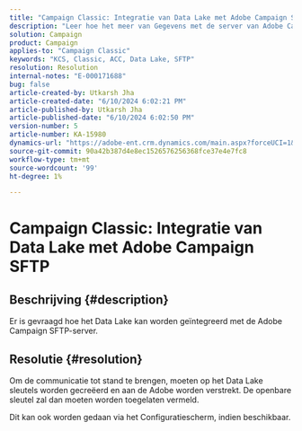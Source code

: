 ```yaml
---
title: "Campaign Classic: Integratie van Data Lake met Adobe Campaign SFTP"
description: "Leer hoe het meer van Gegevens met de server van Adobe Campaign SFTP kan worden geïntegreerd."
solution: Campaign
product: Campaign
applies-to: "Campaign Classic"
keywords: "KCS, Classic, ACC, Data Lake, SFTP"
resolution: Resolution
internal-notes: "E-000171688"
bug: false
article-created-by: Utkarsh Jha
article-created-date: "6/10/2024 6:02:21 PM"
article-published-by: Utkarsh Jha
article-published-date: "6/10/2024 6:02:50 PM"
version-number: 5
article-number: KA-15980
dynamics-url: "https://adobe-ent.crm.dynamics.com/main.aspx?forceUCI=1&pagetype=entityrecord&etn=knowledgearticle&id=33d6db92-5327-ef11-840b-6045bd0298d4"
source-git-commit: 90a42b387d4e8ec1526576256368fce37e4e7fc8
workflow-type: tm+mt
source-wordcount: '99'
ht-degree: 1%

---
```


# Campaign Classic: Integratie van Data Lake met Adobe Campaign SFTP

## Beschrijving {#description}


Er is gevraagd hoe het Data Lake kan worden geïntegreerd met de Adobe Campaign SFTP-server.


## Resolutie {#resolution}


Om de communicatie tot stand te brengen, moeten op het Data Lake sleutels worden gecreëerd en aan de Adobe worden verstrekt. De openbare sleutel zal dan moeten worden toegelaten vermeld.



Dit kan ook worden gedaan via het Configuratiescherm, indien beschikbaar.


